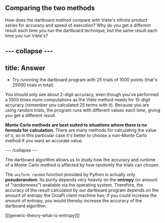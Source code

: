## Comparing the two methods

How does the dartboard method compare with Viète's infinite product series for accuracy and speed of execution? Why do you get a different result each time you run the dartboard technique, but the same result each time you run Viète's?

--- collapse ---
---
title: Answer
---

+ Try runnning the dartboard program with 25 trials of 1000 points (that's 25000 trials in total).

You should only see about 2-digit accuracy, even though you've performed a 1000 times more computations as the Viète method needs for 15-digit accuracy (remember you calculated 25 terms with it). Because you are using random trials, the program runs with different values each time, giving you get a different result.

**Monte Carlo methods are best suited to situations where there is no formula for calculation.** There are many methods for calculating the value of π, so in this particular case it's better to choose a non–Monte Carlo method if you want an accurate value.

--- /collapse ---

The dartboard algorithm allows us to study how the accuracy and runtime of a Monte Carlo method is affected by how randomly the trials can chosen.

The `uniform random` function provided by Python is actually only **pseudorandom**. Its purity depends very heavily on the **entropy** (or amount of "randomness") available via the operating system. Therefore, the accuracy of the result calculated by our dartboard program depends on the amount of entropy the OctaPi client machine has; if you could increase the amount of entropy, you would thereby increase the accuracy of the dartboard algorithm.

[[[generic-theory-what-is-entropy]]]
